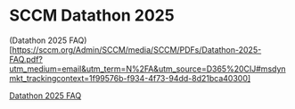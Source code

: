 # SCCM Datathon 2025


(Datathon 2025 FAQ)[https://sccm.org/Admin/SCCM/media/SCCM/PDFs/Datathon-2025-FAQ.pdf?utm_medium=email&utm_term=N%2FA&utm_source=D365%20CIJ#msdynmkt_trackingcontext=1f99576b-f934-4f73-94dd-8d21bca40300]

[Datathon 2025 FAQ](https://sccm.org/Admin/SCCM/media/SCCM/PDFs/Datathon-2025-FAQ.pdf?utm_medium=email&utm_term=N%2FA&utm_source=D365%20CIJ#msdynmkt_trackingcontext=1f99576b-f934-4f73-94dd-8d21bca40300)
